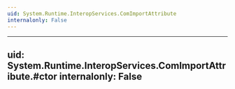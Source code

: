 ```yaml
---
uid: System.Runtime.InteropServices.ComImportAttribute
internalonly: False
---
```


---
uid: System.Runtime.InteropServices.ComImportAttribute.#ctor
internalonly: False
---
